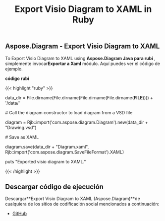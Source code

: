 ﻿---
title: Export Visio Diagram to XAML in Ruby
type: docs
weight: 60
url: /es/java/export-visio-diagram-to-xaml-in-ruby/
---
## **Aspose.Diagram - Export Visio Diagram to XAML**
To Export Visio Diagram to XAML using **Aspose.Diagram Java para rubí** , simplemente invocar**Exportar a Xaml** módulo. Aquí puedes ver el código de ejemplo.

**código rubí**

{{< highlight "ruby" >}}

 data_dir = File.dirname(File.dirname(File.dirname(File.dirname(__FILE__)))) + '/data/'

\# Call the diagram constructor to load diagram from a VSD file

diagram = Rjb::import('com.aspose.diagram.Diagram').new(data_dir + "Drawing.vsd")

\# Save as XAML

diagram.save(data_dir + "Diagram.xaml", Rjb::import('com.aspose.diagram.SaveFileFormat').XAML)

puts "Exported visio diagram to XAML."

{{< /highlight >}}
## **Descargar código de ejecución**
 Descargar**Export Visio Diagram to XAML (Aspose.Diagram)**de cualquiera de los sitios de codificación social mencionados a continuación:

- [GitHub](https://github.com/asposediagram/Aspose.Diagram-for-Java/blob/master/Plugins/Aspose_Diagram_Java_for_Ruby/lib/asposediagramjava/Export/exporttoxaml.rb)
